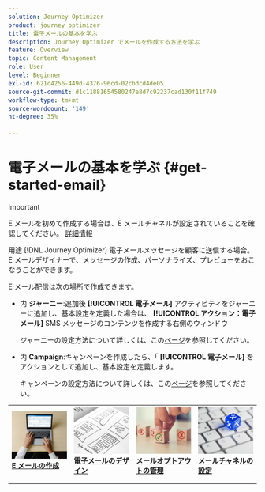 ```yaml
---
solution: Journey Optimizer
product: journey optimizer
title: 電子メールの基本を学ぶ
description: Journey Optimizer でメールを作成する方法を学ぶ
feature: Overview
topic: Content Management
role: User
level: Beginner
exl-id: 621c4256-449d-4376-96cd-02cbdcd4de05
source-git-commit: d1c11881654580247e8d7c92237cad130f11f749
workflow-type: tm+mt
source-wordcount: '149'
ht-degree: 35%

---
```


# 電子メールの基本を学ぶ {#get-started-email}

>[!IMPORTANT]
>
>E メールを初めて作成する場合は、E メールチャネルが設定されていることを確認してください。 [詳細情報](email-settings.md)

用途 [!DNL Journey Optimizer] 電子メールメッセージを顧客に送信する場合。 E メールデザイナーで、メッセージの作成、パーソナライズ、プレビューをおこなうことができます。

E メール配信は次の場所で作成できます。

* 内 **ジャーニー**:追加後 **[!UICONTROL 電子メール]** アクティビティをジャーニーに追加し、基本設定を定義した場合は、 **[!UICONTROL アクション：電子メール]** SMS メッセージのコンテンツを作成する右側のウィンドウ

   ジャーニーの設定方法について詳しくは、この[ページ](../building-journeys/journey-gs.md)を参照してください。

* 内 **Campaign**:キャンペーンを作成したら、「 **[!UICONTROL 電子メール]** をアクションとして追加し、基本設定を定義します。

   キャンペーンの設定方法について詳しくは、この[ページ](../campaigns/create-campaign.md#configure)を参照してください。

<table style="table-layout:fixed"><tr style="border: 0;">
<td>
<a href="create-email.md">
<img alt="リード" src="../assets/do-not-localize/email-create.jpeg">
</a>
<div><a href="create-email.md"><strong>E メールの作成</strong>
</div>
<p>
</td>
<td>
<a href="get-started-email-design.md">
<img alt="低頻度" src="../assets/do-not-localize/email-design.jpg">
</a>
<div>
<a href="get-started-email-design.md"><strong>電子メールのデザイン</strong></a>
</div>
<p></td>
<td>
<a href="email-opt-out.md">
<img alt="検証" src="../assets/do-not-localize/email-opt-out.jpg">
</a>
<div>
<a href="email-opt-out.md"><strong>メールオプトアウトの管理</strong></a>
</div>
<p>
</td>
<td>
<a href="email-settings.md">
<img alt="検証" src="../assets/do-not-localize/email-config.jpg">
</a>
<div>
<a href="email-settings.md"><strong>メールチャネルの設定</strong></a>
</div>
<p>
</td>
</tr></table>
